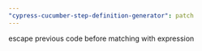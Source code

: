 ```yaml
---
"cypress-cucumber-step-definition-generator": patch
---
```


escape previous code before matching with expression
